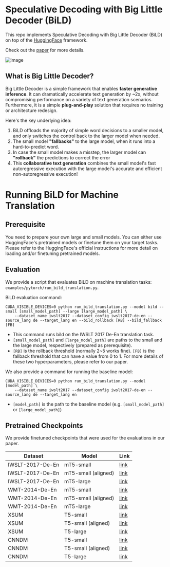 # Speculative Decoding with Big Little Decoder (BiLD)


This repo implements Speculative Decoding with Big Little Decoder (BiLD) on top of the [HuggingFace](https://github.com/huggingface/transformers) framework.

Check out the [paper](https://arxiv.org/abs/2302.07863) for more details.

![image](https://user-images.githubusercontent.com/50283958/221440254-f6123924-3dd6-4924-98bc-d2656c13632d.png)

## What is Big Little Decoder?

Big Little Decoder is a simple framework that enables **faster generative inference**. 
It can dramatically accelerate text generation by ~2x, without compromising performance on a variety of text generation scenarios. 
Furthermore, it is a simple **plug-and-play** solution that requires no training or architecture redesign.

Here's the key underlying idea:

1. BiLD offloads the majority of simple word decisions to a smaller model, and only switches the control back to the larger model when needed.
2. The small model **"fallbacks"** to the large model, when it runs into a hard-to-predict word.
3. In case the small model makes a misstep, the larger model can **"rollback"** the predictions to correct the error
4. This **collaborative text generation** combines the small model's fast autoregressive execution with the large model's accurate and efficient non-autoregressive execution!


# Running BiLD for Machine Translation

## Prerequisite

You need to prepare your own large and small models. You can either use HuggingFace's pretrained models or finetune them on your target tasks.
Please refer to the HuggingFace's official instructions for more detail on loading and/or finetuning pretrained models.

## Evaluation

We provide a script that evaluates BiLD on machine translation tasks: `examples/pytorch/run_bild_translation.py`.

BiLD evaluation command:
```
CUDA_VISIBLE_DEVICES=0 python run_bild_translation.py --model bild --small [small_model_path] --large [large_model_path] \
    --dataset_name iwslt2017 --dataset_config iwslt2017-de-en --source_lang de --target_lang en --bild_rollback [RB] --bild_fallback [FB]
```
* This command runs bild on the IWSLT 2017 De-En translation task.
* `[small_model_path]` and `[large_model_path]` are paths to the small and the large model, respectively (prepared as prerequisite). 
* `[RB]` is the rollback threshold (normally 2~5 works fine). `[FB]` is the fallback threshold that can have a value from 0 to 1. For more details of these two hyperparameters, please refer to our paper.



We also provide a command for running the baseline model:
```
CUDA_VISIBLE_DEVICES=0 python run_bild_translation.py --model [model_path] \
    --dataset_name iwslt2017 --dataset_config iwslt2017-de-en --source_lang de --target_lang en 
```
* `[model_path]` is the path to the baseline model (e.g. `[small_model_path]` or `[large_model_path]`)

## Pretrained Checkpoints

We provide finetuned checkpoints that were used for the evaluations in our paper.

| Dataset |  Model | Link |
| -------- | -------- | -------- | 
| IWSLT-2017-De-En    |  mT5-small  |  [link](https://huggingface.co/kssteven/mT5-small-iwslt2017-de-en) | 
| IWSLT-2017-De-En    |  mT5-small (aligned)  |  [link](https://huggingface.co/kssteven/mT5-small-iwslt2017-de-en-bild-aligned) | 
| IWSLT-2017-De-En    |  mT5-large  |  [link](https://huggingface.co/kssteven/mT5-large-iwslt2017-de-en) | 
| WMT-2014-De-En    |  mT5-small  |  [link](https://huggingface.co/kssteven/mT5-small-wmt2014-de-en) | 
| WMT-2014-De-En    |  mT5-small (aligned)  |  [link](https://huggingface.co/kssteven/mT5-small-wmt2014-de-en-bild-aligned) | 
| WMT-2014-De-En    |  mT5-large  |  [link](https://huggingface.co/kssteven/mT5-large-wmt2014-de-en) | 
| XSUM    |  T5-small  |  [link](https://huggingface.co/kssteven/T5-small-xsum) | 
| XSUM    |  T5-small (aligned)  |  [link](https://huggingface.co/kssteven/T5-small-xsum-bild-aligned) | 
| XSUM    |  T5-large  |  [link](https://huggingface.co/kssteven/T5-large-xsum) | 
| CNNDM    |  T5-small  |  [link](https://huggingface.co/kssteven/T5-small-cnndm) | 
| CNNDM    |  T5-small (aligned) |  [link](https://huggingface.co/kssteven/T5-small-cnndm-bild-aligned) | 
| CNNDM    |  T5-large  |  [link](https://huggingface.co/kssteven/T5-large-cnndm) | 

